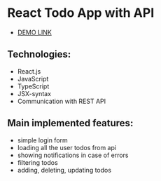 # React Todo App with API

- [DEMO LINK](https://Yevheniya-Deryka.github.io/react_todo-app-with-api/)

## Technologies:
- React.js
- JavaScript
- TypeScript
- JSX-syntax
- Communication with REST API

## Main implemented features:
- simple login form
- loading all the user todos from api
- showing notifications in case of errors
- filtering todos
- adding, deleting, updating todos

